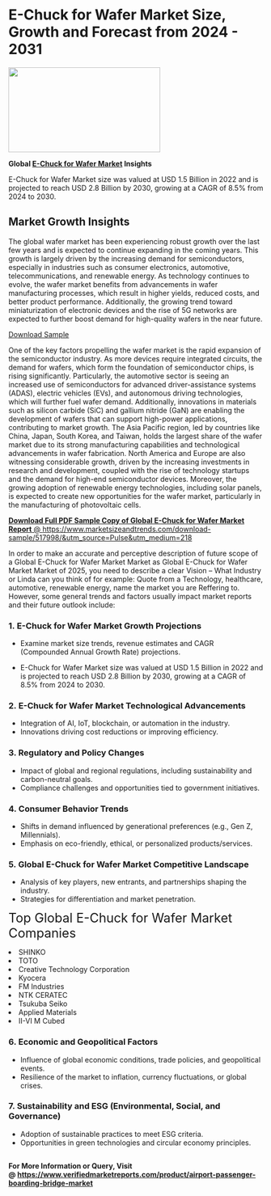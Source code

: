 <H1>E-Chuck for Wafer Market Size, Growth and Forecast from 2024 - 2031</H1><img class="aligncenter size-medium wp-image-584254" src="https://thirdeyenews.in/wp-content/uploads/2024/09/Global-Market-Research-300x168.jpeg" alt="" width="300" height="168" /><p><strong>Global&nbsp;<a href="https://www.marketsizeandtrends.com/download-sample/517998/&amp;utm_source=Pulse&amp;utm_medium=218">E-Chuck for Wafer Market</a> Insights</strong></p><p>E-Chuck for Wafer Market size was valued at USD 1.5 Billion in 2022 and is projected to reach USD 2.8 Billion by 2030, growing at a CAGR of 8.5% from 2024 to 2030.</p><p><h2>Market Growth Insights</h2> <p>The global wafer market has been experiencing robust growth over the last few years and is expected to continue expanding in the coming years. This growth is largely driven by the increasing demand for semiconductors, especially in industries such as consumer electronics, automotive, telecommunications, and renewable energy. As technology continues to evolve, the wafer market benefits from advancements in wafer manufacturing processes, which result in higher yields, reduced costs, and better product performance. Additionally, the growing trend toward miniaturization of electronic devices and the rise of 5G networks are expected to further boost demand for high-quality wafers in the near future.</p> <p><a href="#">Download Sample</a></p> <p>One of the key factors propelling the wafer market is the rapid expansion of the semiconductor industry. As more devices require integrated circuits, the demand for wafers, which form the foundation of semiconductor chips, is rising significantly. Particularly, the automotive sector is seeing an increased use of semiconductors for advanced driver-assistance systems (ADAS), electric vehicles (EVs), and autonomous driving technologies, which will further fuel wafer demand. Additionally, innovations in materials such as silicon carbide (SiC) and gallium nitride (GaN) are enabling the development of wafers that can support high-power applications, contributing to market growth. The Asia Pacific region, led by countries like China, Japan, South Korea, and Taiwan, holds the largest share of the wafer market due to its strong manufacturing capabilities and technological advancements in wafer fabrication. North America and Europe are also witnessing considerable growth, driven by the increasing investments in research and development, coupled with the rise of technology startups and the demand for high-end semiconductor devices. Moreover, the growing adoption of renewable energy technologies, including solar panels, is expected to create new opportunities for the wafer market, particularly in the manufacturing of photovoltaic cells.</p> <p><a href="#"></p><p><span class=""><strong>Download Full PDF Sample Copy of Global E-Chuck for Wafer Market Report</strong> @ <a href="https://www.marketsizeandtrends.com/download-sample/517998/&amp;utm_source=Pulse&amp;utm_medium=218" target="_blank">https://www.marketsizeandtrends.com/download-sample/517998/&amp;utm_source=Pulse&amp;utm_medium=218</a></span></p><p>In order to make an accurate and perceptive description of future scope of a Global&nbsp;E-Chuck for Wafer Market Market as Global&nbsp;E-Chuck for Wafer Market Market of 2025, you need to describe a clear Vision &ndash; What Industry or Linda can you think of for example: Quote from a Technology, healthcare, automotive, renewable energy, name the market you are Reffering to. However, some general trends and factors usually impact market reports and their future outlook include:</p><h3>1.&nbsp;<strong>E-Chuck for Wafer Market Growth Projections</strong></h3><ul><li>Examine market size trends, revenue estimates and CAGR (Compounded Annual Growth Rate) projections.</li><li><p>E-Chuck for Wafer Market size was valued at USD 1.5 Billion in 2022 and is projected to reach USD 2.8 Billion by 2030, growing at a CAGR of 8.5% from 2024 to 2030.</p></li></ul><h3>2.&nbsp;<strong>E-Chuck for Wafer Market Technological Advancements</strong></h3><ul><li>Integration of AI, IoT, blockchain, or automation in the industry.</li><li>Innovations driving cost reductions or improving efficiency.</li></ul><h3>3.&nbsp;<strong>Regulatory and Policy Changes</strong></h3><ul><li>Impact of global and regional regulations, including sustainability and carbon-neutral goals.</li><li>Compliance challenges and opportunities tied to government initiatives.</li></ul><h3>4.&nbsp;<strong>Consumer Behavior Trends</strong></h3><ul><li>Shifts in demand influenced by generational preferences (e.g., Gen Z, Millennials).</li><li>Emphasis on eco-friendly, ethical, or personalized products/services.</li></ul><h3>5.&nbsp;<strong>Global E-Chuck for Wafer Market Competitive Landscape</strong></h3><ul><li>Analysis of key players, new entrants, and partnerships shaping the industry.</li><li>Strategies for differentiation and market penetration.</li></ul><p data-pm-slice="1 1 []"><span style="color: inherit; font-family: inherit; font-size: 25px;">Top Global E-Chuck for Wafer Market Companies</span></p><div class="" data-test-id=""><p><li>SHINKO</li><li> TOTO</li><li> Creative Technology Corporation</li><li> Kyocera</li><li> FM Industries</li><li> NTK CERATEC</li><li> Tsukuba Seiko</li><li> Applied Materials</li><li> II-VI M Cubed</li></p></div><h3>6.&nbsp;<strong>Economic and Geopolitical Factors</strong></h3><ul><li>Influence of global economic conditions, trade policies, and geopolitical events.</li><li>Resilience of the market to inflation, currency fluctuations, or global crises.</li></ul><h3>7.&nbsp;<strong>Sustainability and ESG (Environmental, Social, and Governance)</strong></h3><ul><li>Adoption of sustainable practices to meet ESG criteria.</li><li>Opportunities in green technologies and circular economy principles.</li></ul><h2><strong style="font-size: 14px;">For More Information or Query, Visit @&nbsp;</strong><a style="background-color: #ffffff; font-size: 14px;" href="https://www.marketsizeandtrends.com/report/e-chuck-for-wafer-market/" target="_blank">https://www.verifiedmarketreports.com/product/airport-passenger-boarding-bridge-market</a></h2>
